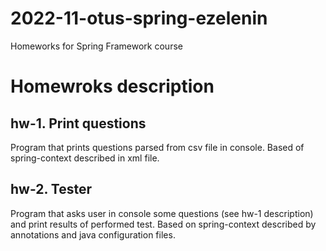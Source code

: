# 2022-11-otus-spring-ezelenin
Homeworks for Spring Framework course

# Homewroks description

## hw-1. Print questions
Program that prints questions parsed from csv file in console. Based of spring-context described in xml file.

## hw-2. Tester
Program that asks user in console some questions (see hw-1 description) and print results of performed test. Based on spring-context described by annotations and java configuration files.


